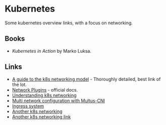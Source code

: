 # Kubernetes

Some kubernetes overview links, with a focus on networking.

## Books

- *Kubernetes in Action* by Marko Luksa.

## Links

- [A guide to the k8s networking model](https://sookocheff.com/post/kubernetes/understanding-kubernetes-networking-model/) - Thoroughly detailed, best link of the lot.
- [Network Plugins](https://kubernetes.io/docs/concepts/extend-kubernetes/compute-storage-net/network-plugins/) - official docs.
- [Understanding k8s networking](https://kubernetes.io/docs/concepts/extend-kubernetes/compute-storage-net/network-plugins/)
- [Multi network configuration with Multus-CNI](http://dougbtv.com/nfvpe/2017/02/22/multus-cni/)
- [Ingress system](https://www.joyfulbikeshedding.com/blog/2018-03-26-studying-the-kubernetes-ingress-system.html)
- [Another k8s networking](https://cloudnativelabs.github.io/post/2017-04-18-kubernetes-networking/)
- [Another k8s networking link](https://dzone.com/articles/how-to-understand-and-setup-kubernetes-networking)
